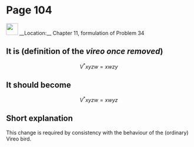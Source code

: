 # Page 104

<img src="/pictures/correction_yellow.svg" width="32px"/>
__Location:__ Chapter 11, formulation of Problem 34

## It is (definition of the _vireo once removed_)

$$
    V^*xyzw = xwzy
$$

## It should become

$$
    V^*xyzw = xwyz
$$

## Short explanation

This change is required by consistency with the behaviour of the (ordinary) Vireo bird.
